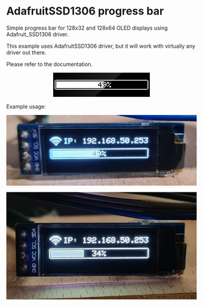 # AdafruitSSD1306 progress bar

Simple progress bar for 128x32 and 128x64 OLED displays using Adafruit_SSD1306 driver.

This example uses AdafruitSSD1306 driver, but it will work with virtually any driver out there.

Please refer to the documentation.


<p align="center">
 <img src="progress_bar_x2.png" />
</p>


Example usage:


<p align="center">
 <img src="example1.jpg" />
</p>


<p align="center">
 <img src="example2.jpg" />
</p>
